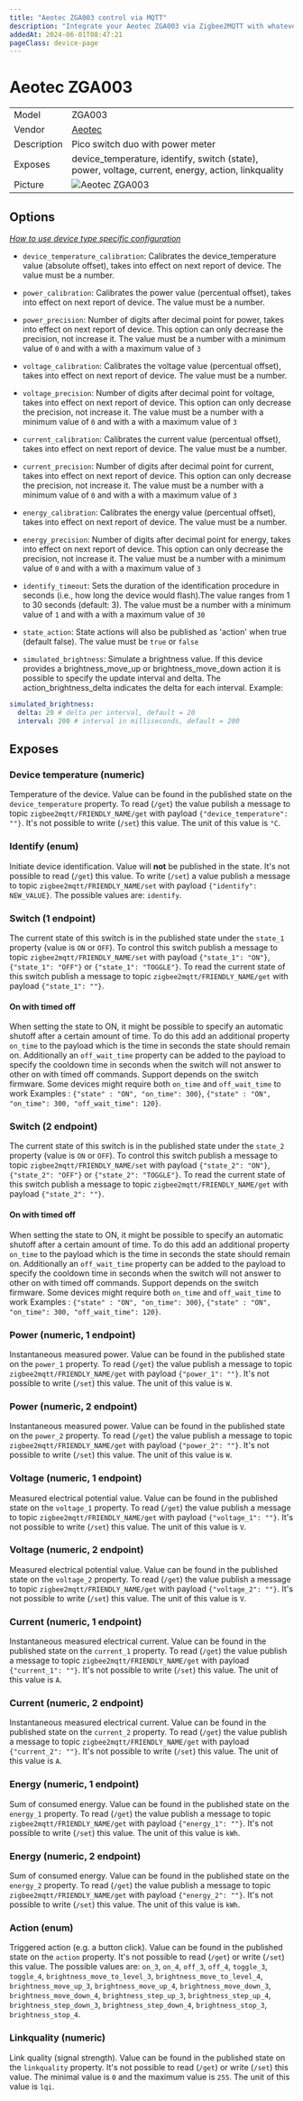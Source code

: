 ```yaml
---
title: "Aeotec ZGA003 control via MQTT"
description: "Integrate your Aeotec ZGA003 via Zigbee2MQTT with whatever smart home infrastructure you are using without the vendor's bridge or gateway."
addedAt: 2024-06-01T08:47:21
pageClass: device-page
---
```


<!-- !!!! -->
<!-- ATTENTION: This file is auto-generated through docgen! -->
<!-- You can only edit the "Notes"-Section between the two comment lines "Notes BEGIN" and "Notes END". -->
<!-- Do not use h1 or h2 heading within "## Notes"-Section. -->
<!-- !!!! -->

# Aeotec ZGA003

|     |     |
|-----|-----|
| Model | ZGA003  |
| Vendor  | [Aeotec](/supported-devices/#v=Aeotec)  |
| Description | Pico switch duo with power meter |
| Exposes | device_temperature, identify, switch (state), power, voltage, current, energy, action, linkquality |
| Picture | ![Aeotec ZGA003](https://www.zigbee2mqtt.io/images/devices/ZGA003.png) |


<!-- Notes BEGIN: You can edit here. Add "## Notes" headline if not already present. -->


<!-- Notes END: Do not edit below this line -->



## Options
*[How to use device type specific configuration](../guide/configuration/devices-groups.md#specific-device-options)*

* `device_temperature_calibration`: Calibrates the device_temperature value (absolute offset), takes into effect on next report of device. The value must be a number.

* `power_calibration`: Calibrates the power value (percentual offset), takes into effect on next report of device. The value must be a number.

* `power_precision`: Number of digits after decimal point for power, takes into effect on next report of device. This option can only decrease the precision, not increase it. The value must be a number with a minimum value of `0` and with a with a maximum value of `3`

* `voltage_calibration`: Calibrates the voltage value (percentual offset), takes into effect on next report of device. The value must be a number.

* `voltage_precision`: Number of digits after decimal point for voltage, takes into effect on next report of device. This option can only decrease the precision, not increase it. The value must be a number with a minimum value of `0` and with a with a maximum value of `3`

* `current_calibration`: Calibrates the current value (percentual offset), takes into effect on next report of device. The value must be a number.

* `current_precision`: Number of digits after decimal point for current, takes into effect on next report of device. This option can only decrease the precision, not increase it. The value must be a number with a minimum value of `0` and with a with a maximum value of `3`

* `energy_calibration`: Calibrates the energy value (percentual offset), takes into effect on next report of device. The value must be a number.

* `energy_precision`: Number of digits after decimal point for energy, takes into effect on next report of device. This option can only decrease the precision, not increase it. The value must be a number with a minimum value of `0` and with a with a maximum value of `3`

* `identify_timeout`: Sets the duration of the identification procedure in seconds (i.e., how long the device would flash).The value ranges from 1 to 30 seconds (default: 3). The value must be a number with a minimum value of `1` and with a with a maximum value of `30`

* `state_action`: State actions will also be published as 'action' when true (default false). The value must be `true` or `false`

* `simulated_brightness`: Simulate a brightness value. If this device provides a brightness_move_up or brightness_move_down action it is possible to specify the update interval and delta. The action_brightness_delta indicates the delta for each interval. Example:
```yaml
simulated_brightness:
  delta: 20 # delta per interval, default = 20
  interval: 200 # interval in milliseconds, default = 200
```


## Exposes

### Device temperature (numeric)
Temperature of the device.
Value can be found in the published state on the `device_temperature` property.
To read (`/get`) the value publish a message to topic `zigbee2mqtt/FRIENDLY_NAME/get` with payload `{"device_temperature": ""}`.
It's not possible to write (`/set`) this value.
The unit of this value is `°C`.

### Identify (enum)
Initiate device identification.
Value will **not** be published in the state.
It's not possible to read (`/get`) this value.
To write (`/set`) a value publish a message to topic `zigbee2mqtt/FRIENDLY_NAME/set` with payload `{"identify": NEW_VALUE}`.
The possible values are: `identify`.

### Switch (1 endpoint)
The current state of this switch is in the published state under the `state_1` property (value is `ON` or `OFF`).
To control this switch publish a message to topic `zigbee2mqtt/FRIENDLY_NAME/set` with payload `{"state_1": "ON"}`, `{"state_1": "OFF"}` or `{"state_1": "TOGGLE"}`.
To read the current state of this switch publish a message to topic `zigbee2mqtt/FRIENDLY_NAME/get` with payload `{"state_1": ""}`.

#### On with timed off
When setting the state to ON, it might be possible to specify an automatic shutoff after a certain amount of time. To do this add an additional property `on_time` to the payload which is the time in seconds the state should remain on.
Additionally an `off_wait_time` property can be added to the payload to specify the cooldown time in seconds when the switch will not answer to other on with timed off commands.
Support depends on the switch firmware. Some devices might require both `on_time` and `off_wait_time` to work
Examples : `{"state" : "ON", "on_time": 300}`, `{"state" : "ON", "on_time": 300, "off_wait_time": 120}`.

### Switch (2 endpoint)
The current state of this switch is in the published state under the `state_2` property (value is `ON` or `OFF`).
To control this switch publish a message to topic `zigbee2mqtt/FRIENDLY_NAME/set` with payload `{"state_2": "ON"}`, `{"state_2": "OFF"}` or `{"state_2": "TOGGLE"}`.
To read the current state of this switch publish a message to topic `zigbee2mqtt/FRIENDLY_NAME/get` with payload `{"state_2": ""}`.

#### On with timed off
When setting the state to ON, it might be possible to specify an automatic shutoff after a certain amount of time. To do this add an additional property `on_time` to the payload which is the time in seconds the state should remain on.
Additionally an `off_wait_time` property can be added to the payload to specify the cooldown time in seconds when the switch will not answer to other on with timed off commands.
Support depends on the switch firmware. Some devices might require both `on_time` and `off_wait_time` to work
Examples : `{"state" : "ON", "on_time": 300}`, `{"state" : "ON", "on_time": 300, "off_wait_time": 120}`.

### Power (numeric, 1 endpoint)
Instantaneous measured power.
Value can be found in the published state on the `power_1` property.
To read (`/get`) the value publish a message to topic `zigbee2mqtt/FRIENDLY_NAME/get` with payload `{"power_1": ""}`.
It's not possible to write (`/set`) this value.
The unit of this value is `W`.

### Power (numeric, 2 endpoint)
Instantaneous measured power.
Value can be found in the published state on the `power_2` property.
To read (`/get`) the value publish a message to topic `zigbee2mqtt/FRIENDLY_NAME/get` with payload `{"power_2": ""}`.
It's not possible to write (`/set`) this value.
The unit of this value is `W`.

### Voltage (numeric, 1 endpoint)
Measured electrical potential value.
Value can be found in the published state on the `voltage_1` property.
To read (`/get`) the value publish a message to topic `zigbee2mqtt/FRIENDLY_NAME/get` with payload `{"voltage_1": ""}`.
It's not possible to write (`/set`) this value.
The unit of this value is `V`.

### Voltage (numeric, 2 endpoint)
Measured electrical potential value.
Value can be found in the published state on the `voltage_2` property.
To read (`/get`) the value publish a message to topic `zigbee2mqtt/FRIENDLY_NAME/get` with payload `{"voltage_2": ""}`.
It's not possible to write (`/set`) this value.
The unit of this value is `V`.

### Current (numeric, 1 endpoint)
Instantaneous measured electrical current.
Value can be found in the published state on the `current_1` property.
To read (`/get`) the value publish a message to topic `zigbee2mqtt/FRIENDLY_NAME/get` with payload `{"current_1": ""}`.
It's not possible to write (`/set`) this value.
The unit of this value is `A`.

### Current (numeric, 2 endpoint)
Instantaneous measured electrical current.
Value can be found in the published state on the `current_2` property.
To read (`/get`) the value publish a message to topic `zigbee2mqtt/FRIENDLY_NAME/get` with payload `{"current_2": ""}`.
It's not possible to write (`/set`) this value.
The unit of this value is `A`.

### Energy (numeric, 1 endpoint)
Sum of consumed energy.
Value can be found in the published state on the `energy_1` property.
To read (`/get`) the value publish a message to topic `zigbee2mqtt/FRIENDLY_NAME/get` with payload `{"energy_1": ""}`.
It's not possible to write (`/set`) this value.
The unit of this value is `kWh`.

### Energy (numeric, 2 endpoint)
Sum of consumed energy.
Value can be found in the published state on the `energy_2` property.
To read (`/get`) the value publish a message to topic `zigbee2mqtt/FRIENDLY_NAME/get` with payload `{"energy_2": ""}`.
It's not possible to write (`/set`) this value.
The unit of this value is `kWh`.

### Action (enum)
Triggered action (e.g. a button click).
Value can be found in the published state on the `action` property.
It's not possible to read (`/get`) or write (`/set`) this value.
The possible values are: `on_3`, `on_4`, `off_3`, `off_4`, `toggle_3`, `toggle_4`, `brightness_move_to_level_3`, `brightness_move_to_level_4`, `brightness_move_up_3`, `brightness_move_up_4`, `brightness_move_down_3`, `brightness_move_down_4`, `brightness_step_up_3`, `brightness_step_up_4`, `brightness_step_down_3`, `brightness_step_down_4`, `brightness_stop_3`, `brightness_stop_4`.

### Linkquality (numeric)
Link quality (signal strength).
Value can be found in the published state on the `linkquality` property.
It's not possible to read (`/get`) or write (`/set`) this value.
The minimal value is `0` and the maximum value is `255`.
The unit of this value is `lqi`.

